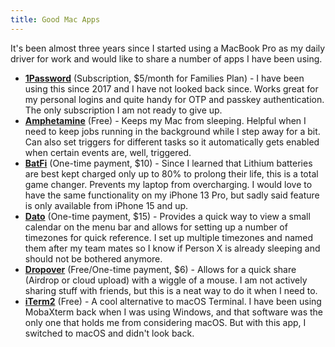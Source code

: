 ```yaml
---
title: Good Mac Apps
---
```


It's been almost three years since I started using a MacBook Pro as my daily driver for work and would like to share a number of apps I have been using.

- [**1Password**](http://1password.com) (Subscription, $5/month for Families Plan) - I have been using this since 2017 and I have not looked back since. Works great for my personal logins and quite handy for OTP and passkey authentication. The only subscription I am not ready to give up.
- [**Amphetamine**](https://apps.apple.com/us/app/amphetamine/id937984704) (Free) - Keeps my Mac from sleeping. Helpful when I need to keep jobs running in the background while I step away for a bit. Can also set triggers for different tasks so it automatically gets enabled when certain events are, well, triggered.
- [**BatFi**](https://micropixels.software/apps/batfi) (One-time payment, $10) - Since I learned that Lithium batteries are best kept charged only up to 80% to prolong their life, this is a total game changer. Prevents my laptop from overcharging. I would love to have the same functionality on my iPhone 13 Pro, but sadly said feature is only available from iPhone 15 and up.
- [**Dato**](https://sindresorhus.com/dato) (One-time payment, $15) - Provides a quick way to view a small calendar on the menu bar and allows for setting up a number of timezones for quick reference. I set up multiple timezones and named them after my team mates so I know if Person X is already sleeping and should not be bothered anymore.
- [**Dropover**](https://dropoverapp.com/) (Free/One-time payment, $6) - Allows for a quick share (Airdrop or cloud upload) with a wiggle of a mouse. I am not actively sharing stuff with friends, but this is a neat way to do it when I need to.
- [**iTerm2**](https://iterm2.com) (Free) - A cool alternative to macOS Terminal. I have been using MobaXterm back when I was using Windows, and that software was the only one that holds me from considering macOS. But with this app, I switched to macOS and didn't look back.